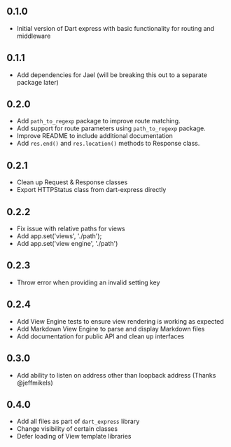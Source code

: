 ## 0.1.0

- Initial version of Dart express with basic functionality for routing and middleware

## 0.1.1

- Add dependencies for Jael (will be breaking this out to a separate package later)

## 0.2.0

- Add `path_to_regexp` package to improve route matching.
- Add support for route parameters using `path_to_regexp` package.
- Improve README to include additional documentation
- Add `res.end()` and `res.location()` methods to Response class.

## 0.2.1

- Clean up Request & Response classes
- Export HTTPStatus class from dart-express directly

## 0.2.2

- Fix issue with relative paths for views
- Add app.set('views', './path');
- Add app.set('view engine', './path')

## 0.2.3

- Throw error when providing an invalid setting key

## 0.2.4

- Add View Engine tests to ensure view rendering is working as expected
- Add Markdown View Engine to parse and display Markdown files
- Add documentation for public API and clean up interfaces

## 0.3.0

- Add ability to listen on address other than loopback address (Thanks @jeffmikels)

## 0.4.0

- Add all files as part of `dart_express` library
- Change visibility of certain classes
- Defer loading of View template libraries
